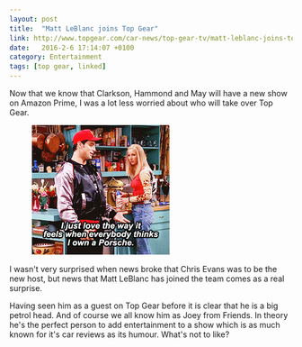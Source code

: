 ```yaml
---
layout: post
title:  "Matt LeBlanc joins Top Gear"
link: http://www.topgear.com/car-news/top-gear-tv/matt-leblanc-joins-top-gear
date:   2016-2-6 17:14:07 +0100
category: Entertainment
tags: [top gear, linked]
---
```


Now that we know that Clarkson, Hammond and May will have a new show on Amazon Prime, I was a lot less worried about who will take over Top Gear. 

<figure>
<img src="/images/2016/2/joey-porsche.gif" alt="Joey and his Porsche" />
</figure>

I wasn't very surprised when news broke that Chris Evans was to be the new host, but news that Matt LeBlanc has joined the team comes as a real surprise. 


Having seen him as a guest on Top Gear before it is clear that he is a big petrol head.  And of course we all know him as Joey from Friends. In theory he's the perfect person to add entertainment to a show which is as much known for it's car reviews as its humour. What's not to like?